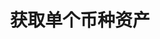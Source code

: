 ---
title: 获取单个币种资产
position_number: 2
type: get
description: /v4/balance
parameters:
    -
        name: 'currency '
        type: string
        mandatory: true
        default:
        description: eg:usdt
        ranges:
content_markdown:
left_code_blocks:
    -
        code_block:
        title: Java
        language: java
    -
        code_block:
        title: Python
        language: python
right_code_blocks:
    -
        code_block: "{\r\n  \"rc\": 0,\r\n  \"mc\": \"string\",\r\n  \"ma\": [\r\n    {}\r\n  ],\r\n  \"result\": {\r\n    \"currency\": \"usdt\",  //币种\r\n    \"currencyId\": 0,   //币种ID\r\n    \"frozenAmount\": 0,  //冻结数量\r\n    \"availableAmount\": 0,  //可用数量\r\n    \"totalAmount\": 0,    //总数量\r\n    \"convertBtcAmount\": 0  //折算BTC数量\r\n  }\r\n}"
        title: Response
        language: json
---